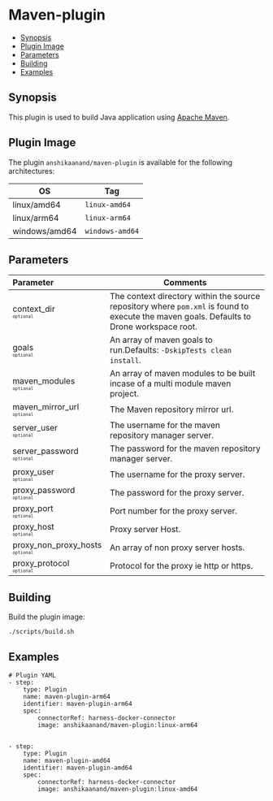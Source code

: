 # Maven-plugin

- [Synopsis](#Synopsis)
- [Plugin Image](#Plugin-Image)
- [Parameters](#Parameters)
- [Building](#building)
- [Examples](#Examples)


## Synopsis

This plugin is used to build Java application using [Apache Maven](https://maven.apache.org). 


## Plugin Image

The plugin `anshikaanand/maven-plugin` is available for the following architectures:

| OS            | Tag                                |
| ------------- | ---------------------------------- |
| linux/amd64   | `linux-amd64`                      |
| linux/arm64   | `linux-arm64`                      |
| windows/amd64 | `windows-amd64`                    |


## Parameters

| Parameter                                                                        | Comments                                                                                                                                  |
|:---------------------------------------------------------------------------------|-------------------------------------------------------------------------------------------------------------------------------------------|
| context_dir <span style="font-size: 10px"><br/>`optional`</span>                 | The context directory within the source repository where `pom.xml` is found to execute the maven goals. Defaults to Drone workspace root. |
| goals <span style="font-size: 10px"><br/>`optional`</span>                       | An array of maven goals to run.Defaults: `-DskipTests clean install`.                                                                     |
| maven_modules <span style="font-size: 10px"><br/>`optional`</span>               | An array of maven modules to be built incase of a multi module maven project.                                                             |
| maven_mirror_url <span style="font-size: 10px"><br/>`optional`</span>            | The Maven repository mirror url.                                                                                                          |
| server_user <span style="font-size: 10px"><br/>`optional`</span>                 | The username for the maven repository manager server.                                                                                     |
| server_password <span style="font-size: 10px"><br/>`optional`</span>             | The password for the maven repository manager server.                                                                                     |
| proxy_user <span style="font-size: 10px"><br/>`optional`</span>                  | The username for the proxy server.                                                                                                        |
| proxy_password <span style="font-size: 10px"><br/>`optional`</span>              | The password for the proxy server.                                                                                                        |
| proxy_port <span style="font-size: 10px"><br/>`optional`</span>                  | Port number for the proxy server.                                                                                                         |
| proxy_host <span style="font-size: 10px"><br/>`optional`</span>                  | Proxy server Host.                                                                                                                        |
| proxy_non_proxy_hosts <span style="font-size: 10px"><br/>`optional`</span>       | An array of non proxy server hosts.                                                                                                       |
| proxy_protocol <span style="font-size: 10px"><br/>`optional`</span>              | Protocol for the proxy ie http or https.                                                                                                  |


## Building

Build the plugin image:

```text
./scripts/build.sh
```

## Examples

```
# Plugin YAML
- step:
    type: Plugin
    name: maven-plugin-arm64
    identifier: maven-plugin-arm64
    spec:
        connectorRef: harness-docker-connector
        image: anshikaanand/maven-plugin:linux-arm64
       

- step:
    type: Plugin
    name: maven-plugin-amd64
    identifier: maven-plugin-amd64
    spec:
        connectorRef: harness-docker-connector
        image: anshikaanand/maven-plugin:linux-amd64
        